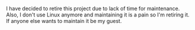 I have decided to retire this project due to lack of time for maintenance. Also, I don't use Linux anymore and maintaining it is a pain so I'm retiring it. If anyone else wants to maintain it be my guest.
